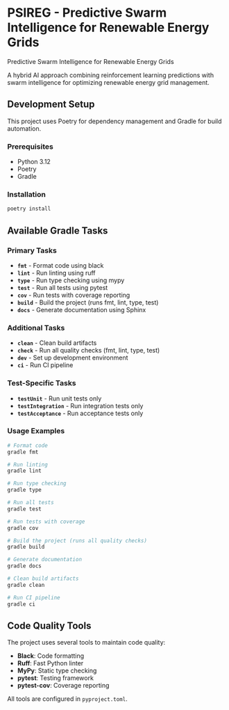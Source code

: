# PSIREG - Predictive Swarm Intelligence for Renewable Energy Grids

Predictive Swarm Intelligence for Renewable Energy Grids

A hybrid AI approach combining reinforcement learning predictions with swarm intelligence for optimizing renewable energy grid management.

## Development Setup

This project uses Poetry for dependency management and Gradle for build automation.

### Prerequisites

- Python 3.12
- Poetry
- Gradle

### Installation

```bash
poetry install
```

## Available Gradle Tasks

### Primary Tasks

- **`fmt`** - Format code using black
- **`lint`** - Run linting using ruff
- **`type`** - Run type checking using mypy
- **`test`** - Run all tests using pytest
- **`cov`** - Run tests with coverage reporting
- **`build`** - Build the project (runs fmt, lint, type, test)
- **`docs`** - Generate documentation using Sphinx

### Additional Tasks

- **`clean`** - Clean build artifacts
- **`check`** - Run all quality checks (fmt, lint, type, test)
- **`dev`** - Set up development environment
- **`ci`** - Run CI pipeline

### Test-Specific Tasks

- **`testUnit`** - Run unit tests only
- **`testIntegration`** - Run integration tests only
- **`testAcceptance`** - Run acceptance tests only

### Usage Examples

```bash
# Format code
gradle fmt

# Run linting
gradle lint

# Run type checking
gradle type

# Run all tests
gradle test

# Run tests with coverage
gradle cov

# Build the project (runs all quality checks)
gradle build

# Generate documentation
gradle docs

# Clean build artifacts
gradle clean

# Run CI pipeline
gradle ci
```

## Code Quality Tools

The project uses several tools to maintain code quality:

- **Black**: Code formatting
- **Ruff**: Fast Python linter
- **MyPy**: Static type checking
- **pytest**: Testing framework
- **pytest-cov**: Coverage reporting

All tools are configured in `pyproject.toml`.

